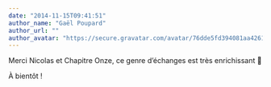 ```yaml
---
date: "2014-11-15T09:41:51"
author_name: "Gaël Poupard"
author_url: ""
author_avatar: "https://secure.gravatar.com/avatar/76dde5fd394081aa4261802372fe2e33?s=48&d=mm&r=g"
---
```

Merci Nicolas et Chapitre Onze, ce genre d’échanges est très enrichissant 🙂

À bientôt !